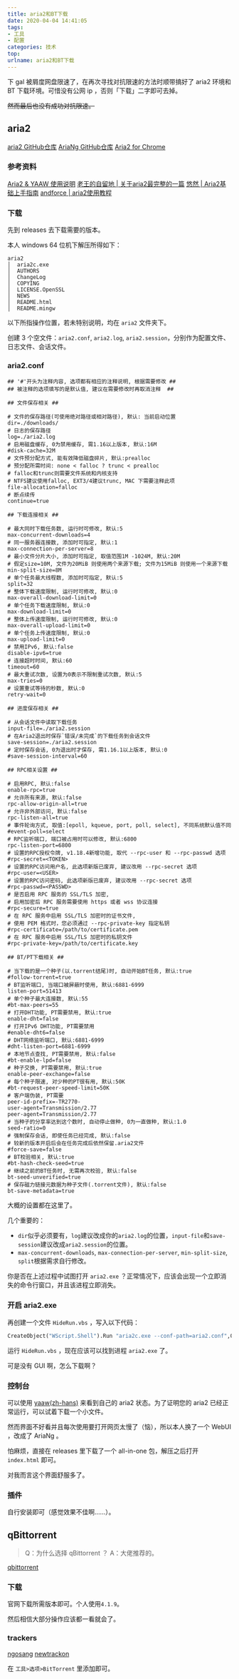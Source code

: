 ```yaml
---
title: aria2和BT下载
date: 2020-04-04 14:41:05
tags:
- 工具
- 配置
categories: 技术
top:
urlname: aria2和BT下载
---
```


下 gal 被屑度网盘限速了，在再次寻找对抗限速的方法时顺带搞好了 aria2 环境和 BT 下载环境。可惜没有公网 ip ，否则「下载」二字即可去掉。

~~然而最后也没有成功对抗限速。~~

<!-- more -->

## aria2

[aria2 GitHub仓库](https://github.com/aria2/aria2)
[AriaNg GitHub仓库](https://github.com/mayswind/AriaNg)
[Aria2 for Chrome](https://chrome.google.com/webstore/detail/aria2-for-chrome/mpkodccbngfoacfalldjimigbofkhgjn)

### 参考资料

[Aria2 & YAAW 使用说明](http://aria2c.com/usage.html)
[老王的自留地 | 关于aria2最完整的一篇](https://ivo-wang.github.io/2019/04/18/%E5%85%B3%E4%BA%8Earia2%E6%9C%80%E5%AE%8C%E6%95%B4%E7%9A%84%E4%B8%80%E7%AF%87/)
[悠然 | Aria2基础上手指南](https://zhuanlan.zhihu.com/p/30666881)
[andforce | aria2使用教程](https://www.jianshu.com/p/affdb6455218)

### 下载

先到 releases 去下载需要的版本。

本人 windows 64 位机下解压所得如下：

```plain
aria2
│  aria2c.exe
│  AUTHORS
│  ChangeLog
│  COPYING
│  LICENSE.OpenSSL
│  NEWS
│  README.html
│  README.mingw
```

以下所指操作位置，若未特别说明，均在 `aria2` 文件夹下。

创建 3 个空文件：`aria2.conf`, `aria2.log`, `aria2.session`，分别作为配置文件、日志文件、会话文件。

### aria2.conf

```plain
## '#'开头为注释内容, 选项都有相应的注释说明, 根据需要修改 ##
## 被注释的选项填写的是默认值, 建议在需要修改时再取消注释  ##

## 文件保存相关 ##

# 文件的保存路径(可使用绝对路径或相对路径), 默认: 当前启动位置
dir=./downloads/
# 日志的保存路径
log=./aria2.log
# 启用磁盘缓存, 0为禁用缓存, 需1.16以上版本, 默认:16M
#disk-cache=32M
# 文件预分配方式, 能有效降低磁盘碎片, 默认:prealloc
# 预分配所需时间: none < falloc ? trunc < prealloc
# falloc和trunc则需要文件系统和内核支持
# NTFS建议使用falloc, EXT3/4建议trunc, MAC 下需要注释此项
file-allocation=falloc
# 断点续传
continue=true

## 下载连接相关 ##

# 最大同时下载任务数, 运行时可修改, 默认:5
max-concurrent-downloads=4
# 同一服务器连接数, 添加时可指定, 默认:1
max-connection-per-server=8
# 最小文件分片大小, 添加时可指定, 取值范围1M -1024M, 默认:20M
# 假定size=10M, 文件为20MiB 则使用两个来源下载; 文件为15MiB 则使用一个来源下载
min-split-size=8M
# 单个任务最大线程数, 添加时可指定, 默认:5
split=32
# 整体下载速度限制, 运行时可修改, 默认:0
max-overall-download-limit=0
# 单个任务下载速度限制, 默认:0
max-download-limit=0
# 整体上传速度限制, 运行时可修改, 默认:0
max-overall-upload-limit=0
# 单个任务上传速度限制, 默认:0
max-upload-limit=0
# 禁用IPv6, 默认:false
disable-ipv6=true
# 连接超时时间, 默认:60
timeout=60
# 最大重试次数, 设置为0表示不限制重试次数, 默认:5
max-tries=0
# 设置重试等待的秒数, 默认:0
retry-wait=0

## 进度保存相关 ##

# 从会话文件中读取下载任务
input-file=./aria2.session
# 在Aria2退出时保存`错误/未完成`的下载任务到会话文件
save-session=./aria2.session
# 定时保存会话, 0为退出时才保存, 需1.16.1以上版本, 默认:0
#save-session-interval=60

## RPC相关设置 ##

# 启用RPC, 默认:false
enable-rpc=true
# 允许所有来源, 默认:false
rpc-allow-origin-all=true
# 允许非外部访问, 默认:false
rpc-listen-all=true
# 事件轮询方式, 取值:[epoll, kqueue, port, poll, select], 不同系统默认值不同
#event-poll=select
# RPC监听端口, 端口被占用时可以修改, 默认:6800
rpc-listen-port=6800
# 设置的RPC授权令牌, v1.18.4新增功能, 取代 --rpc-user 和 --rpc-passwd 选项
#rpc-secret=<TOKEN>
# 设置的RPC访问用户名, 此选项新版已废弃, 建议改用 --rpc-secret 选项
#rpc-user=<USER>
# 设置的RPC访问密码, 此选项新版已废弃, 建议改用 --rpc-secret 选项
#rpc-passwd=<PASSWD>
# 是否启用 RPC 服务的 SSL/TLS 加密,
# 启用加密后 RPC 服务需要使用 https 或者 wss 协议连接
#rpc-secure=true
# 在 RPC 服务中启用 SSL/TLS 加密时的证书文件,
# 使用 PEM 格式时，您必须通过 --rpc-private-key 指定私钥
#rpc-certificate=/path/to/certificate.pem
# 在 RPC 服务中启用 SSL/TLS 加密时的私钥文件
#rpc-private-key=/path/to/certificate.key

## BT/PT下载相关 ##

# 当下载的是一个种子(以.torrent结尾)时, 自动开始BT任务, 默认:true
#follow-torrent=true
# BT监听端口, 当端口被屏蔽时使用, 默认:6881-6999
listen-port=51413
# 单个种子最大连接数, 默认:55
#bt-max-peers=55
# 打开DHT功能, PT需要禁用, 默认:true
enable-dht=false
# 打开IPv6 DHT功能, PT需要禁用
#enable-dht6=false
# DHT网络监听端口, 默认:6881-6999
#dht-listen-port=6881-6999
# 本地节点查找, PT需要禁用, 默认:false
#bt-enable-lpd=false
# 种子交换, PT需要禁用, 默认:true
enable-peer-exchange=false
# 每个种子限速, 对少种的PT很有用, 默认:50K
#bt-request-peer-speed-limit=50K
# 客户端伪装, PT需要
peer-id-prefix=-TR2770-
user-agent=Transmission/2.77
peer-agent=Transmission/2.77
# 当种子的分享率达到这个数时, 自动停止做种, 0为一直做种, 默认:1.0
seed-ratio=0
# 强制保存会话, 即使任务已经完成, 默认:false
# 较新的版本开启后会在任务完成后依然保留.aria2文件
#force-save=false
# BT校验相关, 默认:true
#bt-hash-check-seed=true
# 继续之前的BT任务时, 无需再次校验, 默认:false
bt-seed-unverified=true
# 保存磁力链接元数据为种子文件(.torrent文件), 默认:false
bt-save-metadata=true
```

大概的设置都在这里了。

几个重要的：

- `dir`似乎必须要有，`log`建议改成你的`aria2.log`的位置，`input-file`和`save-session`建议改成`aria2.session`的位置。
- `max-concurrent-downloads`, `max-connection-per-server`, `min-split-size`, `split`根据需求自行修改。

你是否在上述过程中试图打开 `aria2.exe` ？正常情况下，应该会出现一个立即消失的命令行窗口，并且该进程立即消失。

### 开启 aria2.exe

再创建一个文件 `HideRun.vbs` ，写入以下代码：

```vb
CreateObject("WScript.Shell").Run "aria2c.exe --conf-path=aria2.conf",0
```

运行 `HideRun.vbs` ，现在应该可以找到进程 `aria2.exe` 了。

可是没有 GUI 啊，怎么下载啊？

### 控制台

可以使用 [yaaw(zh-hans)](http://aria2c.com/) 来看到自己的 aria2 状态。为了证明您的 aria2 已经正常运行，可以试着下载一个小文件。

然而界面不好看并且每次使用要打开网页太慢了（恼），所以本人换了一个 WebUI ，改成了 AriaNg 。

怕麻烦，直接在 releases 里下载了一个 all-in-one 包，解压之后打开 `index.html` 即可。

对我而言这个界面舒服多了。

### 插件

自行安装即可（感觉效果不佳啊……）。

## qBittorrent

>Q：为什么选择 qBittorrent ？
>A：大佬推荐的。

[qbittorrent](https://www.qbittorrent.org/)

### 下载

官网下载所需版本即可。个人使用`4.1.9`。

然后相信大部分操作应该都一看就会了。

### trackers

[ngosang](https://github.com/ngosang/trackerslist)
[newtrackon](https://newtrackon.com/list)

在 `工具>选项>BitTorrent` 里添加即可。